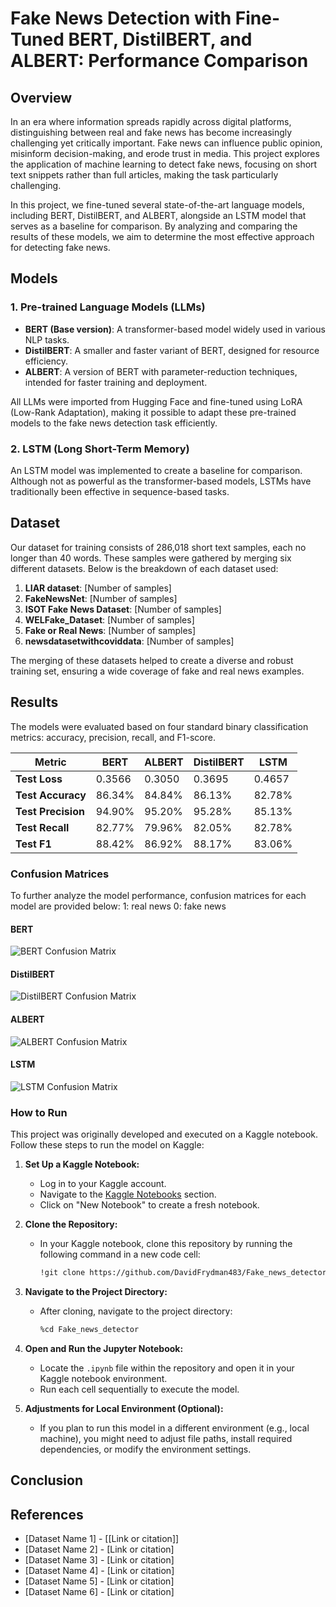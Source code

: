 # Fake News Detection with Fine-Tuned BERT, DistilBERT, and ALBERT: Performance Comparison

## Overview

In an era where information spreads rapidly across digital platforms, distinguishing between real and fake news has become increasingly challenging yet critically important. Fake news can influence public opinion, misinform decision-making, and erode trust in media. This project explores the application of machine learning to detect fake news, focusing on short text snippets rather than full articles, making the task particularly challenging.

In this project, we fine-tuned several state-of-the-art language models, including BERT, DistilBERT, and ALBERT, alongside an LSTM model that serves as a baseline for comparison. By analyzing and comparing the results of these models, we aim to determine the most effective approach for detecting fake news.

## Models

### 1. Pre-trained Language Models (LLMs)
- **BERT (Base version)**: A transformer-based model widely used in various NLP tasks.
- **DistilBERT**: A smaller and faster variant of BERT, designed for resource efficiency.
- **ALBERT**: A version of BERT with parameter-reduction techniques, intended for faster training and deployment.

All LLMs were imported from Hugging Face and fine-tuned using LoRA (Low-Rank Adaptation), making it possible to adapt these pre-trained models to the fake news detection task efficiently.

### 2. LSTM (Long Short-Term Memory)
An LSTM model was implemented to create a baseline for comparison. Although not as powerful as the transformer-based models, LSTMs have traditionally been effective in sequence-based tasks.

## Dataset

Our dataset for training consists of 286,018 short text samples, each no longer than 40 words. These samples were gathered by merging six different datasets. Below is the breakdown of each dataset used:

1. **LIAR dataset**: [Number of samples]
2. **FakeNewsNet**: [Number of samples]
3. **ISOT Fake News Dataset**: [Number of samples]
4. **WELFake_Dataset**: [Number of samples]
5. **Fake or Real News**: [Number of samples]
6. **newsdatasetwithcoviddata**: [Number of samples]

The merging of these datasets helped to create a diverse and robust training set, ensuring a wide coverage of fake and real news examples.

## Results

The models were evaluated based on four standard binary classification metrics: accuracy, precision, recall, and F1-score. 

| Metric            | BERT      | ALBERT    | DistilBERT | LSTM      |
|-------------------|-----------|-----------|------------|-----------|
| **Test Loss**     | 0.3566    | 0.3050    | 0.3695     | 0.4657    |
| **Test Accuracy** | 86.34%    | 84.84%    | 86.13%     | 82.78%    |
| **Test Precision**| 94.90%    | 95.20%    | 95.28%     | 85.13%    |
| **Test Recall**   | 82.77%    | 79.96%    | 82.05%     | 82.78%    |
| **Test F1**       | 88.42%    | 86.92%    | 88.17%     | 83.06%    |

### Confusion Matrices

To further analyze the model performance, confusion matrices for each model are provided below:
1: real news
0: fake news

#### BERT
![BERT Confusion Matrix](BERT_confusion_matrix.png)

#### DistilBERT
![DistilBERT Confusion Matrix](DISTILBERT_confusion_matrix.png)

#### ALBERT
![ALBERT Confusion Matrix](ALBERT_confusion_matrix.png)

#### LSTM
![LSTM Confusion Matrix](LSTM_confusion_matrix.png)

### How to Run

This project was originally developed and executed on a Kaggle notebook. Follow these steps to run the model on Kaggle:

1. **Set Up a Kaggle Notebook:**
   - Log in to your Kaggle account.
   - Navigate to the [Kaggle Notebooks](https://www.kaggle.com/notebooks) section.
   - Click on "New Notebook" to create a fresh notebook.

2. **Clone the Repository:**
   - In your Kaggle notebook, clone this repository by running the following command in a new code cell:
     ```bash
     !git clone https://github.com/DavidFrydman483/Fake_news_detector.git
     ```

3. **Navigate to the Project Directory:**
   - After cloning, navigate to the project directory:
     ```bash
     %cd Fake_news_detector
     ```

4. **Open and Run the Jupyter Notebook:**
   - Locate the `.ipynb` file within the repository and open it in your Kaggle notebook environment.
   - Run each cell sequentially to execute the model.

5. **Adjustments for Local Environment (Optional):**
   - If you plan to run this model in a different environment (e.g., local machine), you might need to adjust file paths, install required dependencies, or modify the environment settings.




## Conclusion


## References
- [Dataset Name 1] - [[Link or citation]]
- [Dataset Name 2] - [Link or citation]
- [Dataset Name 3] - [Link or citation]
- [Dataset Name 4] - [Link or citation]
- [Dataset Name 5] - [Link or citation]
- [Dataset Name 6] - [Link or citation]
